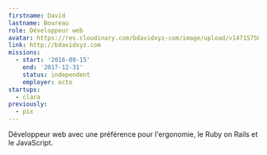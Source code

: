 ```yaml
---
firstname: David
lastname: Boureau
role: Développeur web
avatar: https://res.cloudinary.com/bdavidxyz-com/image/upload/v1471575050/menice3_reoxvv.png
link: http://bdavidxyz.com
missions:
  - start: '2016-09-15'
    end: '2017-12-31'
    status: independent
    employer: octo
startups:
  - clara
previously:
  - pix
---
```


Développeur web avec une préférence pour l'ergonomie, le Ruby on Rails et le JavaScript.
